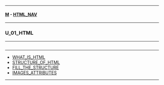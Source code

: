 
---

#### [M](https://github.com/ttltrk/TTT/blob/master/menu.md) - [HTML_NAV](https://github.com/ttltrk/TTT/tree/master/HTML/HTML_NAV.md)

---

### U_01_HTML

---

```

```

---

* [WHAT_IS_HTML](https://github.com/ttltrk/TTT/tree/master/HTML/U_01/WHAT_IS_HTML.md)
* [STRUCTURE_OF_HTML](https://github.com/ttltrk/TTT/tree/master/HTML/U_01/STRUCTURE_OF_HTML.md)
* [FILL_THE_STRUCTURE](https://github.com/ttltrk/TTT/tree/master/HTML/U_01/FILL_THE_STRUCTURE.md)
* [IMAGES_ATTRIBUTES](https://github.com/ttltrk/TTT/tree/master/HTML/U_01/IMAGES_ATTRIBUTES.md)

---
